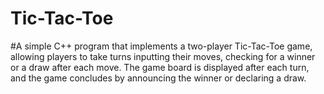 # Tic-Tac-Toe
#A simple C++ program that implements a two-player Tic-Tac-Toe game, allowing players to take turns inputting their moves, checking for a winner or a draw after each move. The game board is displayed after each turn, and the game concludes by announcing the winner or declaring a draw.
